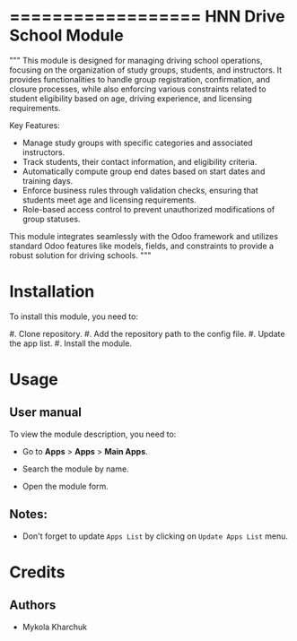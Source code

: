 ==================
HNN Drive School Module
==================

"""
This module is designed for managing driving school operations, 
focusing on the organization of study groups, students, and 
instructors. It provides functionalities to handle group 
registration, confirmation, and closure processes, while also 
enforcing various constraints related to student eligibility 
based on age, driving experience, and licensing requirements.

Key Features:
- Manage study groups with specific categories and associated 
  instructors.
- Track students, their contact information, and eligibility 
  criteria.
- Automatically compute group end dates based on start dates 
  and training days.
- Enforce business rules through validation checks, ensuring 
  that students meet age and licensing requirements.
- Role-based access control to prevent unauthorized modifications 
  of group statuses.

This module integrates seamlessly with the Odoo framework and 
utilizes standard Odoo features like models, fields, and 
constraints to provide a robust solution for driving schools.
"""


Installation
============

To install this module, you need to:

#. Clone repository.
#. Add the repository path to the config file.
#. Update the app list.
#. Install the module.


Usage
=====

User manual
-----------

To view the module description, you need to:

* Go to **Apps** > **Apps** > **Main Apps**.

* Search the module by name.

* Open the module form.

Notes:
------

  - Don't forget to update `Apps List` by clicking on `Update Apps List` menu.

Credits
=======

Authors
-------

* Mykola Kharchuk
